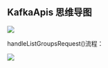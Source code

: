 ## KafkaApis 思维导图
![](https://static001.geekbang.org/resource/image/4f/cc/4fc050472d3c81fa27564297e07d67cc.jpg)

handleListGroupsRequest()流程：

![](https://static001.geekbang.org/resource/image/75/f3/7529b94b80cead7158be5a277e7ff4f3.jpg)


